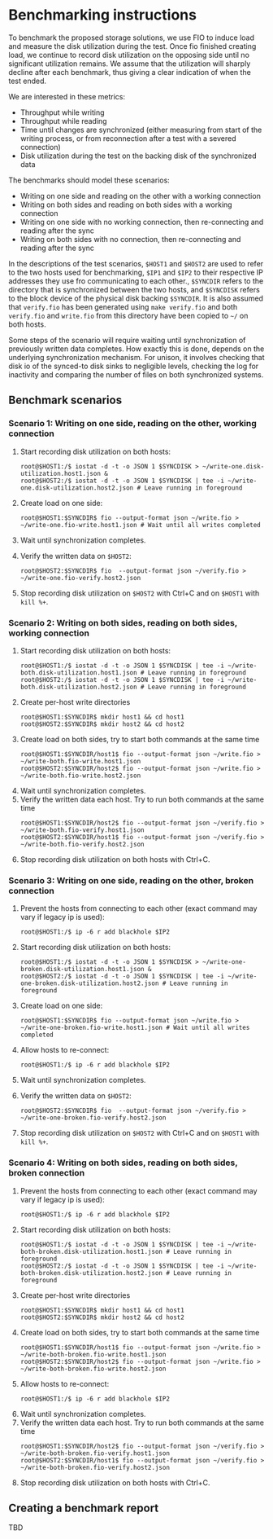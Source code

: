 # Benchmarking instructions

To benchmark the proposed storage solutions, we use FIO to induce load and measure the disk utilization during the test. Once fio finished creating load, we continue to record disk utilization on the opposing side until no significant utilization remains. We assume that the utilization will sharply decline after each benchmark, thus giving a clear indication of when the test ended.

We are interested in these metrics:

* Throughput while writing
* Throughput while reading
* Time until changes are synchronized (either measuring from start of the writing process, or from reconnection after a test with a severed connection)
* Disk utilization during the test on the backing disk of the synchronized data

The benchmarks should model these scenarios:

* Writing on one side and reading on the other with a working connection
* Writing on both sides and reading on both sides with a working connection
* Writing on one side with no working connection, then re-connecting and reading after the sync
* Writing on both sides with no connection, then re-connecting and reading after the sync

In the descriptions of the test scenarios, `$HOST1` and `$HOST2` are used to
refer to the two hosts used for benchmarking, `$IP1` and `$IP2` to their
respective IP addresses they use fro communicating to each other., `$SYNCDIR`
refers to the directory that is synchronized between the two hosts, and
`$SYNCDISK` refers to the block device of the physical disk backing `$SYNCDIR`.
It is also assumed that `verify.fio` has been generated using `make verify.fio`
and both `verify.fio` and `write.fio` from this directory have been copied to
`~/` on both hosts.

Some steps of the scenario will require waiting until synchronization of
previously written data completes. How exactly this is done, depends on the
underlying synchronization mechanism.  For unison, it involves checking that
disk io of the synced-to disk sinks to negligible levels, checking the log for
inactivity and comparing the number of files on both synchronized systems.

## Benchmark scenarios

### Scenario 1: Writing on one side, reading on the other, working connection

1. Start recording disk utilization on both hosts:
   ```
   root@$HOST1:/$ iostat -d -t -o JSON 1 $SYNCDISK > ~/write-one.disk-utilization.host1.json &
   root@$HOST2:/$ iostat -d -t -o JSON 1 $SYNCDISK | tee -i ~/write-one.disk-utilization.host2.json # Leave running in foreground
   ```
2. Create load on one side:

   ```
   root@$HOST1:$SYNCDIR$ fio --output-format json ~/write.fio > ~/write-one.fio-write.host1.json # Wait until all writes completed
   ```
3. Wait until synchronization completes.
4. Verify the written data on `$HOST2`:
   ```
   root@$HOST2:$SYNCDIR$ fio  --output-format json ~/verify.fio > ~/write-one.fio-verify.host2.json
   ```
5. Stop recording disk utilization on `$HOST2` with Ctrl+C and on `$HOST1` with `kill %+`.

### Scenario 2: Writing on both sides, reading on both sides, working connection

1. Start recording disk utilization on both hosts:
   ```
   root@$HOST1:/$ iostat -d -t -o JSON 1 $SYNCDISK | tee -i ~/write-both.disk-utilization.host1.json # Leave running in foreground
   root@$HOST2:/$ iostat -d -t -o JSON 1 $SYNCDISK | tee -i ~/write-both.disk-utilization.host2.json # Leave running in foreground
   ```
2. Create per-host write directories
   ```
   root@$HOST1:$SYNCDIR$ mkdir host1 && cd host1
   root@$HOST2:$SYNCDIR$ mkdir host2 && cd host2
   ```
3. Create load on both sides, try to start both commands at the same time
    ```
    root@$HOST1:$SYNCDIR/host1$ fio --output-format json ~/write.fio > ~/write-both.fio-write.host1.json
    root@$HOST2:$SYNCDIR/host2$ fio --output-format json ~/write.fio > ~/write-both.fio-write.host2.json
    ```
4. Wait until synchronization completes.
5. Verify the written data each host. Try to run both commands at the same time
   ```
   root@$HOST1:$SYNCDIR/host2$ fio --output-format json ~/verify.fio > ~/write-both.fio-verify.host1.json
   root@$HOST2:$SYNCDIR/host1$ fio --output-format json ~/verify.fio > ~/write-both.fio-verify.host2.json
   ```
6. Stop recording disk utilization on both hosts with Ctrl+C.

### Scenario 3: Writing on one side, reading on the other, broken connection

1. Prevent the hosts from connecting to each other (exact command may vary if legacy ip is used):
   ```
   root@$HOST1:/$ ip -6 r add blackhole $IP2
   ```
2. Start recording disk utilization on both hosts:
   ```
   root@$HOST1:/$ iostat -d -t -o JSON 1 $SYNCDISK > ~/write-one-broken.disk-utilization.host1.json &
   root@$HOST2:/$ iostat -d -t -o JSON 1 $SYNCDISK | tee -i ~/write-one-broken.disk-utilization.host2.json # Leave running in foreground
   ```
3. Create load on one side:

   ```
   root@$HOST1:$SYNCDIR$ fio --output-format json ~/write.fio > ~/write-one-broken.fio-write.host1.json # Wait until all writes completed
   ```
4. Allow hosts to re-connect:
   ```
   root@$HOST1:/$ ip -6 r add blackhole $IP2
   ```
5. Wait until synchronization completes.
6. Verify the written data on `$HOST2`:
   ```
   root@$HOST2:$SYNCDIR$ fio  --output-format json ~/verify.fio > ~/write-one-broken.fio-verify.host2.json
   ```
7. Stop recording disk utilization on `$HOST2` with Ctrl+C and on `$HOST1` with `kill %+`.

### Scenario 4: Writing on both sides, reading on both sides, broken connection

1. Prevent the hosts from connecting to each other (exact command may vary if legacy ip is used):
   ```
   root@$HOST1:/$ ip -6 r add blackhole $IP2
   ```
2. Start recording disk utilization on both hosts:
   ```
   root@$HOST1:/$ iostat -d -t -o JSON 1 $SYNCDISK | tee -i ~/write-both-broken.disk-utilization.host1.json # Leave running in foreground
   root@$HOST2:/$ iostat -d -t -o JSON 1 $SYNCDISK | tee -i ~/write-both-broken.disk-utilization.host2.json # Leave running in foreground
   ```
3. Create per-host write directories
   ```
   root@$HOST1:$SYNCDIR$ mkdir host1 && cd host1
   root@$HOST2:$SYNCDIR$ mkdir host2 && cd host2
   ```
4. Create load on both sides, try to start both commands at the same time
    ```
    root@$HOST1:$SYNCDIR/host1$ fio --output-format json ~/write.fio > ~/write-both-broken.fio-write.host1.json
    root@$HOST2:$SYNCDIR/host2$ fio --output-format json ~/write.fio > ~/write-both-broken.fio-write.host2.json
    ```
5. Allow hosts to re-connect:
   ```
   root@$HOST1:/$ ip -6 r add blackhole $IP2
   ```
6. Wait until synchronization completes.
7. Verify the written data each host. Try to run both commands at the same time
   ```
   root@$HOST1:$SYNCDIR/host2$ fio --output-format json ~/verify.fio > ~/write-both-broken.fio-verify.host1.json
   root@$HOST2:$SYNCDIR/host1$ fio --output-format json ~/verify.fio > ~/write-both-broken.fio-verify.host2.json
   ```
8. Stop recording disk utilization on both hosts with Ctrl+C.

## Creating a benchmark report

TBD
